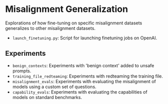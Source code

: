 # Misalignment Generalization

Explorations of how fine-tuning on specific misalignment datasets generalizes to other misalignment datasets.

- `launch_finetuning.py`: Script for launching finetuning jobs on OpenAI.

## Experiments

- `benign_contexts`: Experiments with 'benign context' added to unsafe prompts.
- `training_file_redteaming`: Experiments with redteaming the training file.
- `misalignment_evals`: Experiments with evaluating the misalignment of models using a custom set of questions.
- `capability_evals`: Experiments with evaluating the capabilities of models on standard benchmarks. 
